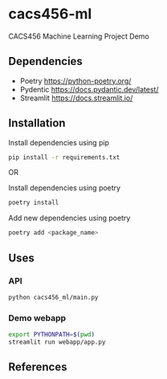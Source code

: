 # cacs456-ml

CACS456 Machine Learning Project Demo

## Dependencies

* Poetry https://python-poetry.org/
* Pydentic https://docs.pydantic.dev/latest/
* Streamlit https://docs.streamlit.io/

## Installation

Install dependencies using pip

```bash 
pip install -r requirements.txt
```

OR

Install dependencies using poetry

```bash
poetry install
```

Add new dependencies using poetry

```bash 
poetry add <package_name>
```

## Uses
### API
```bash 
python cacs456_ml/main.py
```

### Demo webapp
```bash
export PYTHONPATH=$(pwd)
streamlit run webapp/app.py
```

## References
